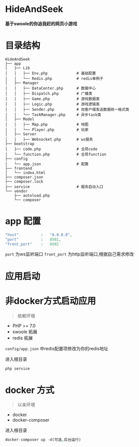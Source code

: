 # HideAndSeek

**基于swoole的你追我赶的网页小游戏**

# 目录结构
```
HideAndSeek
├── app
│   ├── Lib
│   │   ├── Env.php             # 基础配置
│   │   └── Redis.php           # redis单例子
│   ├── Manager
│   │   ├── DataCenter.php      # 数据中心
│   │   ├── Dispatch.php        # 广播类
│   │   ├── Game.php            # 游戏数据类
│   │   ├── Logic.php           # 游戏逻辑类
│   │   ├── Sender.php          # 向客户端发送数据统一格式类
│   │   └── TaskManager.php     # 异步task类
│   ├── Model
│   │   ├── Map.php             # 地图
│   │   └── Player.php          # 玩家
│   ├── Server
│   │   ├── Websocket.php       # ws服务
├── bootstrap
│   ├── code.php                # 全局code
│   └── function.php            # 全局function
├── config
│   └── app.json                # 配置
├── frontend
│   └── index.html
├── composer.json
├── composer.lock
├── service                     # 服务启动入口
└── vendor
    ├── autoload.php
    └── composer
```

# app 配置
```php
"host"          :   "0.0.0.0",
"port"          :   8501,
"front_port"    :   8502
```

`port` 为ws监听端口 `front_port` 为http监听端口,根据自己需求修改

# 应用启动

# 非docker方式启动应用

> 依赖环境
- PHP >= 7.0
- swoole 拓展
- redis 拓展

`config/app.json` 中redis配置项修改为你的redis地址

进入根目录
```php
php service
```

# docker 方式

> 以来环境
- docker
- docker-composer

进入根目录
```php
docker-composer up -d(可选,后台运行)
```



